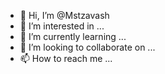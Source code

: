 - 👋 Hi, I’m @Mstzavash
- 👀 I’m interested in ...
- 🌱 I’m currently learning ...
- 💞️ I’m looking to collaborate on ...
- 📫 How to reach me ...

<!---
Mstzavash/Mstzavash is a ✨ special ✨ repository because its `README.md` (this file) appears on your GitHub profile.
You can click the Preview link to take a look at your changes.
--->
